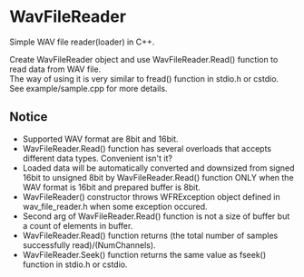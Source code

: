 # WavFileReader
Simple WAV file reader(loader) in C++.

Create WavFileReader object and use WavFileReader.Read() function to read data from WAV file.  
The way of using it is very similar to fread() function in stdio.h or cstdio.  
See example/sample.cpp for more details.

## Notice
* Supported WAV format are 8bit and 16bit.
* WavFileReader.Read() function has several overloads that accepts different data types. Convenient isn't it?
* Loaded data will be automatically converted and downsized from signed 16bit to unsigned 8bit by WavFileReader.Read() function ONLY when the WAV format is 16bit and prepared buffer is 8bit.
* WavFileReader() constructor throws WFRException object defined in wav_file_reader.h when some exception occured.
* Second arg of WavFileReader.Read() function is not a size of buffer but a count of elements in buffer.
* WavFileReader.Read() function returns (the total number of samples successfully read)/(NumChannels).
* WavFileReader.Seek() function returns the same value as fseek() function in stdio.h or cstdio.
